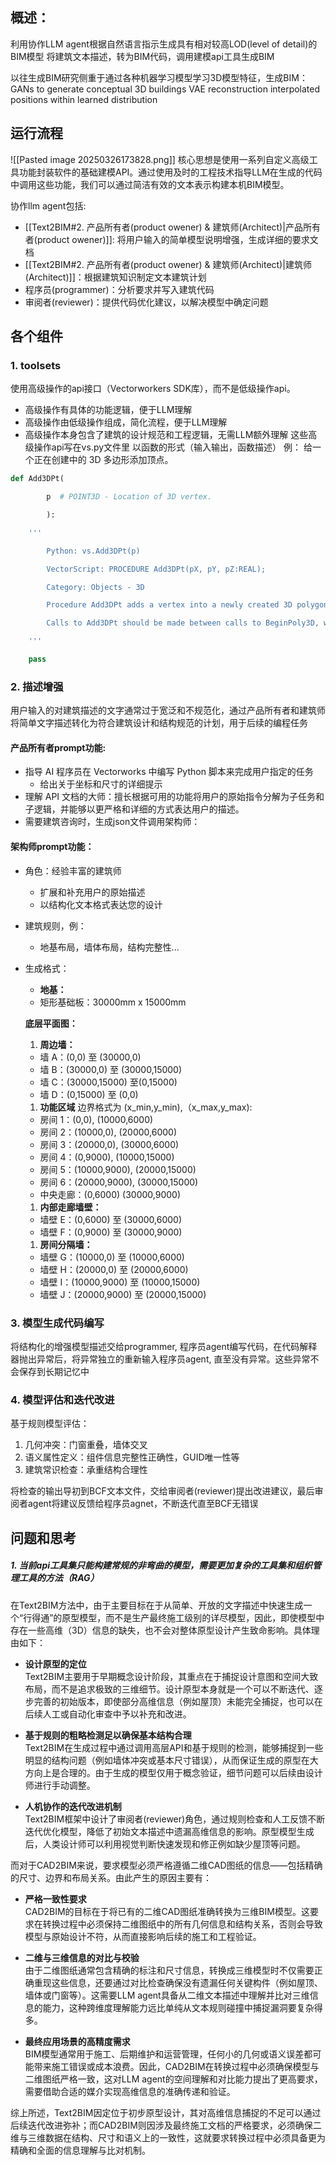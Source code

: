 ## 概述：
利用协作LLM agent根据自然语言指示生成具有相对较高LOD(level of detail)的BIM模型
将建筑文本描述，转为BIM代码，调用建模api工具生成BIM

以往生成BIM研究侧重于通过各种机器学习模型学习3D模型特征，生成BIM：
	GANs to generate conceptual 3D buildings
	VAE reconstruction interpolated positions within learned distribution

## 运行流程
![[Pasted image 20250326173828.png]]
核心思想是使用一系列自定义高级工具功能封装软件的基础建模API。通过使用及时的工程技术指导LLM在生成的代码中调用这些功能，我们可以通过简洁有效的文本表示构建本机BIM模型。

协作llm agent包括:
- [[Text2BIM#2. 产品所有者(product owener) & 建筑师(Architect)|产品所有者(product owener)]]: 将用户输入的简单模型说明增强，生成详细的要求文档
-  [[Text2BIM#2. 产品所有者(product owener) & 建筑师(Architect)|建筑师(Architect)]]：根据建筑知识制定文本建筑计划
- 程序员(programmer)：分析要求并写入建筑代码
- 审阅者(reviewer)：提供代码优化建议，以解决模型中确定问题

## 各个组件
### 1. toolsets
使用高级操作的api接口（Vectorworkers SDK库），而不是低级操作api。
- 高级操作有具体的功能逻辑，便于LLM理解
- 高级操作由低级操作组成，简化流程，便于LLM理解
- 高级操作本身包含了建筑的设计规范和工程逻辑，无需LLM额外理解
这些高级操作api写在vs.py文件里 以函数的形式（输入输出，函数描述）
例：
	给一个正在创建中的 3D 多边形添加顶点。
``` python
def Add3DPt(

        p  # POINT3D - Location of 3D vertex.

        ):

    '''

        Python: vs.Add3DPt(p)

        VectorScript: PROCEDURE Add3DPt(pX, pY, pZ:REAL);

        Category: Objects - 3D

        Procedure Add3DPt adds a vertex into a newly created 3D polygon.

        Calls to Add3DPt should be made between calls to BeginPoly3D, which initiates polygon creation, and EndPoly3D, which terminates polygon creation. A minimum of two vertices must be created to define a valid 3D polygon object, and calculations may be performed within the BeginPoly3D-EndPoly3D structure, providing additional options for vertex generation.

    '''

    pass
```


### 2. 描述增强

用户输入的对建筑描述的文字通常过于宽泛和不规范化，通过产品所有者和建筑师将简单文字描述转化为符合建筑设计和结构规范的计划，用于后续的编程任务

#### 产品所有者prompt功能:
 - 指导 AI 程序员在 Vectorworks 中编写 Python 脚本来完成用户指定的任务
	 - 给出关于坐标和尺寸的详细提示 
 - 理解 API 文档的大师：擅长根据可用的功能将用户的原始指令分解为子任务和子逻辑，并能够以更严格和详细的方式表达用户的描述。
- 需要建筑咨询时，生成json文件调用架构师：

#### 架构师prompt功能：
- 角色：经验丰富的建筑师
	- 扩展和补充用户的原始描述
	- 以结构化文本格式表达您的设计
- 建筑规则，例：
	- 地基布局，墙体布局，结构完整性...
- 生成格式：
	- **地基：**
	- 矩形基础板：30000mm x 15000mm
	
	**底层平面图：**
	
	1. **周边墙：**
	- 墙 A：(0,0) 至 (30000,0)
	- 墙 B：(30000,0) 至 (30000,15000)
	- 墙 C：(30000,15000) 至(0,15000)
	- 墙 D：(0,15000) 至 (0,0)
	
	1. **功能区域**
	边界格式为 (x_min,y_min),（x_max,y_max):
	- 房间 1：(0,0), (10000,6000)
	- 房间 2：(10000,0), (20000,6000)
	- 房间 3：(20000,0), (30000,6000)
	- 房间 4：(0,9000), (10000,15000)
	- 房间 5：(10000,9000), (20000,15000)
	- 房间 6：(20000,9000), (30000,15000)
	- 中央走廊：(0,6000) (30000,9000)
	
	1. **内部走廊墙壁：**
	- 墙壁 E：(0,6000) 至 (30000,6000)
	- 墙壁 F：(0,9000) 至 (30000,9000)
	
	1. **房间分隔墙：**
	- 墙壁 G：(10000,0) 至 (10000,6000)
	- 墙壁 H：(20000,0) 至 (20000,6000)
	- 墙壁 I：(10000,9000) 至 (10000,15000)
	- 墙壁 J：(20000,9000) 至 (20000,15000)

### 3. 模型生成代码编写
将结构化的增强模型描述交给programmer, 程序员agent编写代码，在代码解释器抛出异常后，将异常独立的重新输入程序员agent, 直至没有异常。这些异常不会保存到长期记忆中

### 4. 模型评估和迭代改进
基于规则模型评估：
1. 几何冲突：门窗重叠，墙体交叉
2. 语义属性定义：组件信息完整性正确性，GUID唯一性等
3. 建筑常识检查：承重结构合理性

将检查的输出导初到BCF文本文件，交给审阅者(reviewer)提出改进建议，最后审阅者agent将建议反馈给程序员agnet，不断迭代直至BCF无错误

## 问题和思考

#####  1. 当前api工具集只能构建常规的非弯曲的模型，需要更加复杂的工具集和组织管理工具的方法（RAG）

在Text2BIM方法中，由于主要目标在于从简单、开放的文字描述中快速生成一个“行得通”的原型模型，而不是生产最终施工级别的详尽模型，因此，即使模型中存在一些高维（3D）信息的缺失，也不会对整体原型设计产生致命影响。具体理由如下：

- **设计原型的定位**  
    Text2BIM主要用于早期概念设计阶段，其重点在于捕捉设计意图和空间大致布局，而不是追求极致的三维细节。设计原型本身就是一个可以不断迭代、逐步完善的初始版本，即使部分高维信息（例如屋顶）未能完全捕捉，也可以在后续人工或自动化审查中予以补充和改进。
    
- **基于规则的粗略检测足以确保基本结构合理**  
    Text2BIM在生成过程中通过调用高层API和基于规则的检测，能够捕捉到一些明显的结构问题（例如墙体冲突或基本尺寸错误），从而保证生成的原型在大方向上是合理的。由于生成的模型仅用于概念验证，细节问题可以后续由设计师进行手动调整。
    
- **人机协作的迭代改进机制**  
    Text2BIM框架中设计了审阅者(reviewer)角色，通过规则检查和人工反馈不断迭代优化模型，降低了初始文本描述中遗漏高维信息的影响。原型模型生成后，人类设计师可以利用视觉判断快速发现和修正例如缺少屋顶等问题。
    

而对于CAD2BIM来说，要求模型必须严格遵循二维CAD图纸的信息——包括精确的尺寸、边界和布局关系。由此产生的原因主要有：

- **严格一致性要求**  
    CAD2BIM的目标在于将已有的二维CAD图纸准确转换为三维BIM模型。这要求在转换过程中必须保持二维图纸中的所有几何信息和结构关系，否则会导致模型与原始设计不符，从而直接影响后续的施工和工程验证。
    
- **二维与三维信息的对比与校验**  
    由于二维图纸通常包含精确的标注和尺寸信息，转换成三维模型时不仅需要正确重现这些信息，还要通过对比检查确保没有遗漏任何关键构件（例如屋顶、墙体或门窗等）。这需要LLM agent具备从二维文本描述中理解并比对三维信息的能力，这种跨维度理解能力远比单纯从文本规则碰撞中捕捉漏洞要复杂得多。
    
- **最终应用场景的高精度需求**  
    BIM模型通常用于施工、后期维护和运营管理，任何小的几何或语义误差都可能带来施工错误或成本浪费。因此，CAD2BIM在转换过程中必须确保模型与二维图纸严格一致，这对LLM agent的空间理解和对比能力提出了更高要求，需要借助合适的媒介实现高维信息的准确传递和验证。
    

综上所述，Text2BIM因定位于初步原型设计，其对高维信息捕捉的不足可以通过后续迭代改进弥补；而CAD2BIM则因涉及最终施工文档的严格要求，必须确保二维与三维数据在结构、尺寸和语义上的一致性，这就要求转换过程中必须具备更为精确和全面的信息理解与比对机制。